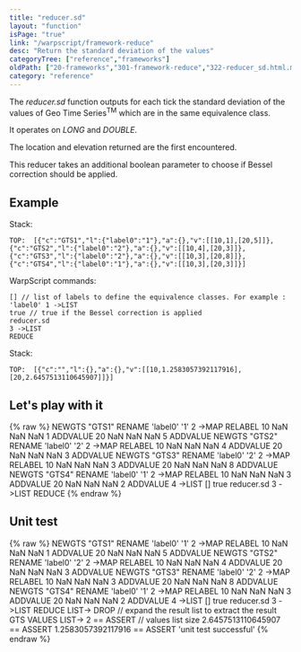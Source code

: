 ```yaml
---
title: "reducer.sd"
layout: "function"
isPage: "true"
link: "/warpscript/framework-reduce"
desc: "Return the standard deviation of the values"
categoryTree: ["reference","frameworks"]
oldPath: ["20-frameworks","301-framework-reduce","322-reducer_sd.html.md"]
category: "reference"
---
```

 

The *reducer.sd* function outputs for each tick the standard deviation of the values of Geo Time Series<sup>TM</sup> which are in the same equivalence class.

It operates on *LONG* and *DOUBLE*.

The location and elevation returned are the first encountered.

This reducer takes an additional boolean parameter to choose if Bessel correction should be applied.

## Example ##

Stack:

    TOP:  [{"c":"GTS1","l":{"label0":"1"},"a":{},"v":[[10,1],[20,5]]},{"c":"GTS2","l":{"label0":"2"},"a":{},"v":[[10,4],[20,3]]}, {"c":"GTS3","l":{"label0":"2"},"a":{},"v":[[10,3],[20,8]]},{"c":"GTS4","l":{"label0":"1"},"a":{},"v":[[10,3],[20,3]]}]

WarpScript commands:

    [] // list of labels to define the equivalence classes. For example : 'label0' 1 ->LIST
    true // true if the Bessel correction is applied
    reducer.sd
    3 ->LIST
    REDUCE

Stack: 

    TOP:  [{"c":"","l":{},"a":{},"v":[[10,1.2583057392117916],[20,2.6457513110645907]]}]

## Let's play with it ##

{% raw %}
<warp10-warpscript-widget>NEWGTS "GTS1" RENAME 
'label0' '1' 2 ->MAP RELABEL
10 NaN NaN NaN 1 ADDVALUE
20 NaN NaN NaN 5 ADDVALUE
NEWGTS "GTS2" RENAME 
'label0' '2' 2 ->MAP RELABEL
10 NaN NaN NaN 4 ADDVALUE
20 NaN NaN NaN 3 ADDVALUE
NEWGTS "GTS3" RENAME 
'label0' '2' 2 ->MAP RELABEL
10 NaN NaN NaN 3 ADDVALUE
20 NaN NaN NaN 8 ADDVALUE
NEWGTS "GTS4" RENAME 
'label0' '1' 2 ->MAP RELABEL
10 NaN NaN NaN 3 ADDVALUE
20 NaN NaN NaN 2 ADDVALUE
4 ->LIST
[]
true
reducer.sd
3 ->LIST
REDUCE
</warp10-warpscript-widget>
{% endraw %}    


## Unit test ##

{% raw %}
<warp10-warpscript-widget>NEWGTS "GTS1" RENAME 
'label0' '1' 2 ->MAP RELABEL
10 NaN NaN NaN 1 ADDVALUE
20 NaN NaN NaN 5 ADDVALUE
NEWGTS "GTS2" RENAME 
'label0' '2' 2 ->MAP RELABEL
10 NaN NaN NaN 4 ADDVALUE
20 NaN NaN NaN 3 ADDVALUE
NEWGTS "GTS3" RENAME 
'label0' '2' 2 ->MAP RELABEL
10 NaN NaN NaN 3 ADDVALUE
20 NaN NaN NaN 8 ADDVALUE
NEWGTS "GTS4" RENAME 
'label0' '1' 2 ->MAP RELABEL
10 NaN NaN NaN 3 ADDVALUE
20 NaN NaN NaN 2 ADDVALUE
4 ->LIST
[]
true
reducer.sd
3 ->LIST
REDUCE
LIST-> DROP   // expand the result list to extract the result GTS
VALUES LIST-> 
2 == ASSERT   // values list size
2.6457513110645907 == ASSERT
1.2583057392117916 == ASSERT
'unit test successful'
</warp10-warpscript-widget>
{% endraw %}        


